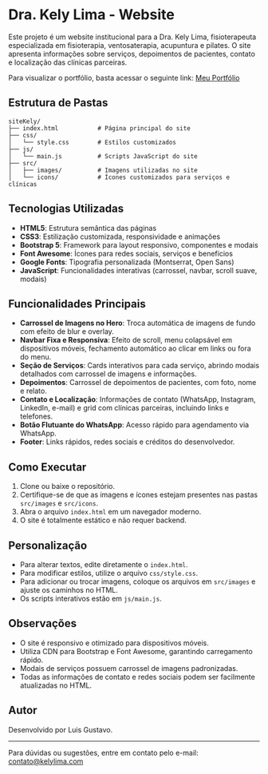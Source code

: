 # Dra. Kely Lima - Website

Este projeto é um website institucional para a Dra. Kely Lima, fisioterapeuta especializada em fisioterapia, ventosaterapia, acupuntura e pilates. O site apresenta informações sobre serviços, depoimentos de pacientes, contato e localização das clínicas parceiras.

Para visualizar o portfólio, basta acessar o seguinte link: [Meu Portfólio](https://lggustavodev.github.io/WebSiteFisioterapeuta/)


## Estrutura de Pastas

```
siteKely/
├── index.html           # Página principal do site
├── css/
│   └── style.css        # Estilos customizados
├── js/
│   └── main.js          # Scripts JavaScript do site
├── src/
│   ├── images/          # Imagens utilizadas no site
│   └── icons/           # Ícones customizados para serviços e clínicas
```

## Tecnologias Utilizadas

- **HTML5**: Estrutura semântica das páginas
- **CSS3**: Estilização customizada, responsividade e animações
- **Bootstrap 5**: Framework para layout responsivo, componentes e modais
- **Font Awesome**: Ícones para redes sociais, serviços e benefícios
- **Google Fonts**: Tipografia personalizada (Montserrat, Open Sans)
- **JavaScript**: Funcionalidades interativas (carrossel, navbar, scroll suave, modais)

## Funcionalidades Principais

- **Carrossel de Imagens no Hero**: Troca automática de imagens de fundo com efeito de blur e overlay.
- **Navbar Fixa e Responsiva**: Efeito de scroll, menu colapsável em dispositivos móveis, fechamento automático ao clicar em links ou fora do menu.
- **Seção de Serviços**: Cards interativos para cada serviço, abrindo modais detalhados com carrossel de imagens e informações.
- **Depoimentos**: Carrossel de depoimentos de pacientes, com foto, nome e relato.
- **Contato e Localização**: Informações de contato (WhatsApp, Instagram, LinkedIn, e-mail) e grid com clínicas parceiras, incluindo links e telefones.
- **Botão Flutuante do WhatsApp**: Acesso rápido para agendamento via WhatsApp.
- **Footer**: Links rápidos, redes sociais e créditos do desenvolvedor.

## Como Executar

1. Clone ou baixe o repositório.
2. Certifique-se de que as imagens e ícones estejam presentes nas pastas `src/images` e `src/icons`.
3. Abra o arquivo `index.html` em um navegador moderno.
4. O site é totalmente estático e não requer backend.

## Personalização

- Para alterar textos, edite diretamente o `index.html`.
- Para modificar estilos, utilize o arquivo `css/style.css`.
- Para adicionar ou trocar imagens, coloque os arquivos em `src/images` e ajuste os caminhos no HTML.
- Os scripts interativos estão em `js/main.js`.

## Observações

- O site é responsivo e otimizado para dispositivos móveis.
- Utiliza CDN para Bootstrap e Font Awesome, garantindo carregamento rápido.
- Modais de serviços possuem carrossel de imagens padronizadas.
- Todas as informações de contato e redes sociais podem ser facilmente atualizadas no HTML.

## Autor

Desenvolvido por Luis Gustavo.

---

Para dúvidas ou sugestões, entre em contato pelo e-mail: contato@kelylima.com
